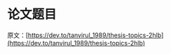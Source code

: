 # 论文题目

原文：[https://dev.to/tanvirul_1989/thesis-topics-2hlb](https://dev.to/tanvirul_1989/thesis-topics-2hlb)